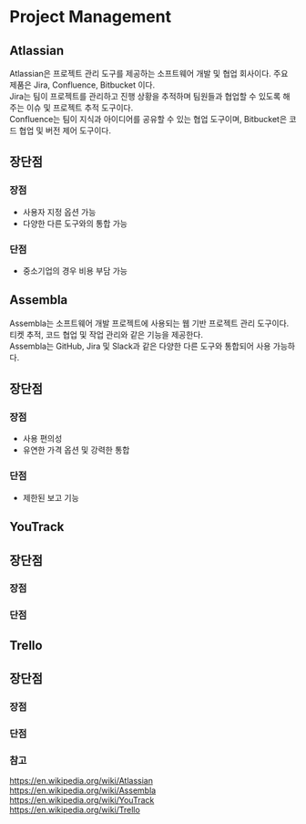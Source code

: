 # Project Management
## Atlassian
Atlassian은 프로젝트 관리 도구를 제공하는 소프트웨어 개발 및 협업 회사이다. 주요 제품은 Jira, Confluence, Bitbucket 이다.    
Jira는 팀이 프로젝트를 관리하고 진행 상황을 추적하며 팀원들과 협업할 수 있도록 해주는 이슈 및 프로젝트 추적 도구이다.   
Confluence는 팀이 지식과 아이디어를 공유할 수 있는 협업 도구이며, Bitbucket은 코드 협업 및 버전 제어 도구이다. 

## 장단점
### 장점
* 사용자 지정 옵션 가능
* 다양한 다른 도구와의 통합 가능

### 단점
* 중소기업의 경우 비용 부담 가능

## Assembla
Assembla는 소프트웨어 개발 프로젝트에 사용되는 웹 기반 프로젝트 관리 도구이다.     
티켓 추적, 코드 협업 및 작업 관리와 같은 기능을 제공한다.   
Assembla는 GitHub, Jira 및 Slack과 같은 다양한 다른 도구와 통합되어 사용 가능하다.

## 장단점
### 장점
* 사용 편의성 
* 유연한 가격 옵션 및 강력한 통합

### 단점
* 제한된 보고 기능

## YouTrack

## 장단점
### 장점
### 단점

## Trello

## 장단점
### 장점
### 단점

### 참고
https://en.wikipedia.org/wiki/Atlassian    
https://en.wikipedia.org/wiki/Assembla   
https://en.wikipedia.org/wiki/YouTrack    
https://en.wikipedia.org/wiki/Trello   


